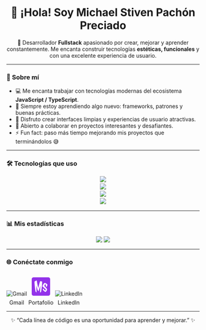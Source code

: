 <h1 align="center">👋 ¡Hola! Soy Michael Stiven Pachón Preciado</h1>

<p align="center">
  🚀 Desarrollador <strong>Fullstack</strong> apasionado por crear, mejorar y aprender constantemente.  
  Me encanta construir tecnologías <strong>estéticas, funcionales</strong> y con una excelente experiencia de usuario.
</p>

---

### 🧠 Sobre mí

- 💻 Me encanta trabajar con tecnologías modernas del ecosistema **JavaScript / TypeScript**.  
- 🌱 Siempre estoy aprendiendo algo nuevo: frameworks, patrones y buenas prácticas.  
- 🎨 Disfruto crear interfaces limpias y experiencias de usuario atractivas.  
- 🤝 Abierto a colaborar en proyectos interesantes y desafiantes.  
- ⚡ Fun fact: paso más tiempo mejorando mis proyectos que terminándolos 😅  

---

### 🛠️ Tecnologías que uso

<p align="center">
  <!-- Lenguajes -->
  <img src="https://skillicons.dev/icons?i=typescript,javascript,html,css,nodejs" /><br/>
  <!-- Frontend -->
  <img src="https://skillicons.dev/icons?i=angular,react,nextjs,tailwind" /><br/>
  <!-- Backend & DB -->
  <img src="https://skillicons.dev/icons?i=nestjs,spring,postgresql,mysql,java" /><br/>
  <!-- Herramientas -->
  <img src="https://skillicons.dev/icons?i=git,github,vscode,postman,figma,docker" />
</p>

---

### 📊 Mis estadísticas

<p align="center">
  <img width="50%" src="https://github-readme-stats.vercel.app/api?username=mspachon112&show_icons=true&theme=tokyonight" />
  <img width="50%" src="https://github-readme-streak-stats.herokuapp.com/?user=mspachon112&theme=tokyonight" />
</p>

---

### 🌐 Conéctate conmigo

<p align="center" style="display:flex; justify-content:center; gap:24px; align-items:flex-start; flex-wrap:wrap;">
  <figure style="display:inline-block; margin:0; text-align:center;">
    <a href="mailto:maicolstiven1209@gmail.com" title="Envíame un correo" style="text-decoration:none; color:inherit;">
      <img src="https://skillicons.dev/icons?i=gmail" style="width:48px; height:48px;" alt="Gmail" />
    </a>
    <figcaption style="font-size:0.9rem; margin-top:6px;">Gmail</figcaption>
  </figure>

  <figure style="display:inline-block; margin:0; text-align:center;">
    <a href="https://mspachon112.github.io/" title="Visita mi portafolio" style="text-decoration:none; color:inherit;">
      <img src="./img/favicon.png" style="width:48px; height:48px; object-fit:contain;" alt="Portafolio" />
    </a>
    <figcaption style="font-size:0.9rem; margin-top:6px;">Portafolio</figcaption>
  </figure>

  <figure style="display:inline-block; margin:0; text-align:center;">
    <a href="https://www.linkedin.com/in/michaelpachon/" title="Conéctemos en LinkedIn" style="text-decoration:none; color:inherit;">
      <img src="https://skillicons.dev/icons?i=linkedin" style="width:48px; height:48px;" alt="LinkedIn" />
    </a>
    <figcaption style="font-size:0.9rem; margin-top:6px;">LinkedIn</figcaption>
  </figure>
</p>

---

<p align="center">✨ “Cada línea de código es una oportunidad para aprender y mejorar.” ✨</p>
